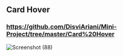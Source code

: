 ## Card Hover
### https://github.com/DisviAriani/Mini-Project/tree/master/Card%20Hover
![Screenshot (88)](https://github.com/user-attachments/assets/f5d0edd7-49fd-48d7-93c7-85bed3542017)
